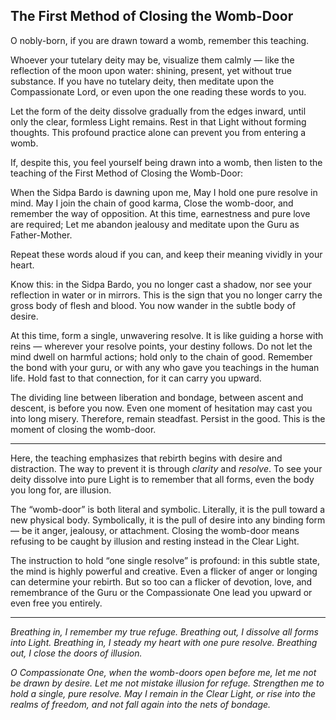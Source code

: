 ## The First Method of Closing the Womb-Door

O nobly-born, if you are drawn toward a womb, remember this teaching.

Whoever your tutelary deity may be, visualize them calmly — like the reflection of the moon upon water: shining, present, yet without true substance. If you have no tutelary deity, then meditate upon the Compassionate Lord, or even upon the one reading these words to you.

Let the form of the deity dissolve gradually from the edges inward, until only the clear, formless Light remains. Rest in that Light without forming thoughts. This profound practice alone can prevent you from entering a womb.

If, despite this, you feel yourself being drawn into a womb, then listen to the teaching of the First Method of Closing the Womb-Door:

When the Sidpa Bardo is dawning upon me,
May I hold one pure resolve in mind.
May I join the chain of good karma,
Close the womb-door, and remember the way of opposition.
At this time, earnestness and pure love are required;
Let me abandon jealousy and meditate upon the Guru as Father-Mother.

Repeat these words aloud if you can, and keep their meaning vividly in your heart.

Know this: in the Sidpa Bardo, you no longer cast a shadow, nor see your reflection in water or in mirrors. This is the sign that you no longer carry the gross body of flesh and blood. You now wander in the subtle body of desire.

At this time, form a single, unwavering resolve. It is like guiding a horse with reins — wherever your resolve points, your destiny follows. Do not let the mind dwell on harmful actions; hold only to the chain of good. Remember the bond with your guru, or with any who gave you teachings in the human life. Hold fast to that connection, for it can carry you upward.

The dividing line between liberation and bondage, between ascent and descent, is before you now. Even one moment of hesitation may cast you into long misery. Therefore, remain steadfast. Persist in the good. This is the moment of closing the womb-door.

---

Here, the teaching emphasizes that rebirth begins with desire and distraction. The way to prevent it is through *clarity* and *resolve*. To see your deity dissolve into pure Light is to remember that all forms, even the body you long for, are illusion.

The “womb-door” is both literal and symbolic. Literally, it is the pull toward a new physical body. Symbolically, it is the pull of desire into any binding form — be it anger, jealousy, or attachment. Closing the womb-door means refusing to be caught by illusion and resting instead in the Clear Light.

The instruction to hold “one single resolve” is profound: in this subtle state, the mind is highly powerful and creative. Even a flicker of anger or longing can determine your rebirth. But so too can a flicker of devotion, love, and remembrance of the Guru or the Compassionate One lead you upward or even free you entirely.

---

*Breathing in, I remember my true refuge.
Breathing out, I dissolve all forms into Light.
Breathing in, I steady my heart with one pure resolve.
Breathing out, I close the doors of illusion.*

*O Compassionate One, when the womb-doors open before me,
let me not be drawn by desire.
Let me not mistake illusion for refuge.
Strengthen me to hold a single, pure resolve.
May I remain in the Clear Light,
or rise into the realms of freedom,
and not fall again into the nets of bondage.*
